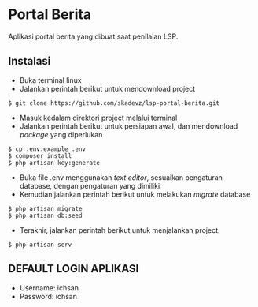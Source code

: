# Portal Berita
Aplikasi portal berita yang dibuat saat penilaian LSP.

## Instalasi
* Buka terminal linux
* Jalankan perintah berikut untuk mendownload project
```
$ git clone https://github.com/skadevz/lsp-portal-berita.git
```
* Masuk kedalam direktori project melalui terminal
* Jalankan perintah berikut untuk persiapan awal, dan mendownload _package_ yang diperlukan
```
$ cp .env.example .env
$ composer install
$ php artisan key:generate
```
* Buka file .env menggunakan _text editor_, sesuaikan pengaturan database, dengan pengaturan yang dimiliki
* Kemudian jalankan perintah berikut untuk melakukan _migrate_ database
```
$ php artisan migrate
$ php artisan db:seed
```
* Terakhir, jalankan perintah berikut untuk menjalankan project.
```
$ php artisan serv
```

## DEFAULT LOGIN APLIKASI
- Username: ichsan
- Password: ichsan
